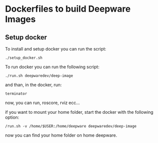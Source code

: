 # Dockerfiles to build Deepware Images

## Setup docker

To install and setup docker you can run the script:

<pre><code>./setup_docker.sh</code></pre>

To run docker you can run the following script:

<pre><code>./run.sh deepwaredev/deep-image </code></pre>

and than, in the docker, run:

<pre><code>terminator </code></pre>

now, you can run, roscore, rviz ecc...

if you want to mount your home folder, start the docker with the following option:

<pre><code>/run.sh -v /home/$USER:/home/deepware deepwaredev/deep-image </code></pre>

now you can find your home folder on home deepware.
